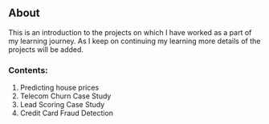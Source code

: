 ## About

This is an introduction to the projects on which I have worked as a part of my learning journey. As I keep on continuing my learning more details of the projects will be added.

### Contents:

1. Predicting house prices
2. Telecom Churn Case Study
3. Lead Scoring Case Study
4. Credit Card Fraud Detection


